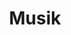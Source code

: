---
layout: page
title: Musik
permalink: /musik/
external_url: https://taruma.info/music/
weight: 3
---